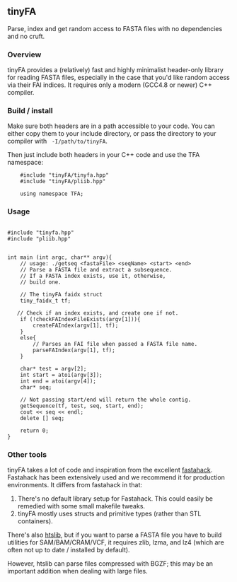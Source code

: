 tinyFA
-----------------
Parse, index and get random access to FASTA files
with no dependencies and no cruft.

### Overview
tinyFA provides a (relatively) fast and highly minimalist header-only library
for reading FASTA files, especially in the case that you'd like random access
via their FAI indices. It requires only a modern (GCC4.8 or newer) C++ compiler.

### Build / install
Make sure both headers are in a path accessible to your code. You can either
copy them to your include directory, or pass the directory to your compiler
with ` -I/path/to/tinyFA`.

Then just include both headers in your C++ code and use the TFA namespace:

```
    #include "tinyFA/tinyfa.hpp"  
    #include "tinyFA/pliib.hpp"

    using namespace TFA;

```

### Usage

```

#include "tinyfa.hpp"
#include "pliib.hpp"


int main (int argc, char** argv){
    // usage: ./getseq <fastaFile> <seqName> <start> <end>
    // Parse a FASTA file and extract a subsequence.
    // If a FASTA index exists, use it, otherwise,
    // build one.
   
    // The tinyFA faidx struct
    tiny_faidx_t tf;
   
   // Check if an index exists, and create one if not.
    if (!checkFAIndexFileExists(argv[1])){
        createFAIndex(argv[1], tf);
    }
    else{
        // Parses an FAI file when passed a FASTA file name.
        parseFAIndex(argv[1], tf);
    }

    char* test = argv[2];
    int start = atoi(argv[3]);
    int end = atoi(argv[4]);
    char* seq;
    
    // Not passing start/end will return the whole contig.
    getSequence(tf, test, seq, start, end);
    cout << seq << endl;
    delete [] seq;

    return 0;
}
```

### Other tools
tinyFA takes a lot of code and inspiration from the
excellent [fastahack](https://github.com/ekg/fastahack).
Fastahack has been extensively used and we recommend it for production environments.
It differs from fastahack in that:

1. There's no default library setup for Fastahack. This could easily be remedied
   with some small makefile tweaks.  
2. tinyFA mostly uses structs and primitive types (rather than STL containers).


There's also [htslib](https://github.com/samtools/htslib), but if you want to
parse a FASTA file you have to build utilities for SAM/BAM/CRAM/VCF, it requires
zlib, lzma, and lz4 (which are often not up to date / installed by default).

However, htslib can parse files compressed with BGZF; this may be an important
addition when dealing with large files.



